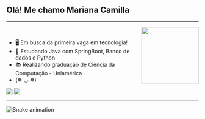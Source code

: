 ## Olá! Me chamo Mariana Camilla
<hr><img align="right" width="150" src="https://media.giphy.com/media/LmNwrBhejkK9EFP504/giphy.gif"/>
<div style="display: inline_block"><br>
  
* 🖥️ Em busca da primeira vaga em tecnologia!
* 🧠 Estudando Java com SpringBoot, Banco de dados e Python
* 📚 Realizando graduação de Ciência da Computação - Uniamérica
* (❁´◡`❁)


</div>
  <a href="https://www.linkedin.com/in/marianacamilla/" target="_blank"><img src="https://img.shields.io/badge/-LinkedIn-%230077B5?style=for-the-badge&logo=linkedin&logoColor=white" target="_blank"></a>
  <a href="https://www.instagram.com/marinkyouko/" target="_blank"><img src="https://img.shields.io/badge/-Instagram-%23E4405F?style=for-the-badge&logo=instagram&logoColor=white" target="_blank"></a>
</div>
<hr>
  
  ![Snake animation](https://github.com/marianacamilla/marianacamilla/blob/output/github-contribution-grid-snake.svg)
